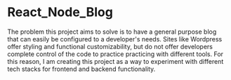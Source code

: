 # React_Node_Blog

The problem this project aims to solve is to have a general purpose blog that can easily be configured to a developer's needs. Sites like Wordpress offer styling and functional customizability, but do not offer developers complete control of the code to practice practicing with different tools. For this reason, I am creating this project as a way to experiment with different tech stacks for frontend and backend functionality. 

